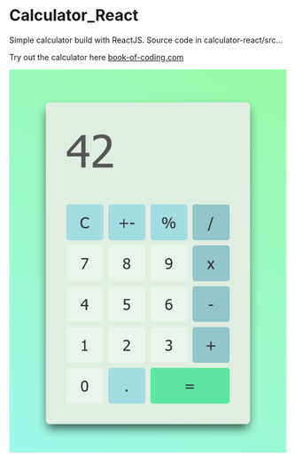# Calculator_React

 Simple calculator build with ReactJS. Source code in calculator-react/src...

 Try out the calculator here [book-of-coding.com](https://book-of-coding.com/build_projects.html)

 <img src="images/Preview_Projects_React_Calculator.png" width="500">